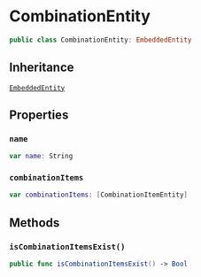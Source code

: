 # CombinationEntity

``` swift
public class CombinationEntity: EmbeddedEntity
```

## Inheritance

[`EmbeddedEntity`](/EmbeddedEntity)

## Properties

### `name`

``` swift
var name: String
```

### `combinationItems`

``` swift
var combinationItems: [CombinationItemEntity]
```

## Methods

### `isCombinationItemsExist()`

``` swift
public func isCombinationItemsExist() -> Bool
```
